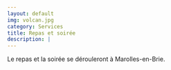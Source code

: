 ```yaml
---
layout: default
img: volcan.jpg
category: Services
title: Repas et soirée
description: |
---
```

  Le repas et la soirée se dérouleront à Marolles-en-Brie.
